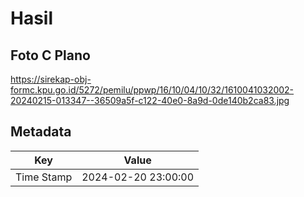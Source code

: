 # Hasil

## Foto C Plano

https://sirekap-obj-formc.kpu.go.id/5272/pemilu/ppwp/16/10/04/10/32/1610041032002-20240215-013347--36509a5f-c122-40e0-8a9d-0de140b2ca83.jpg


## Metadata

| Key        | Value               |
| ---------- | ------------------- |
| Time Stamp | 2024-02-20 23:00:00 |



